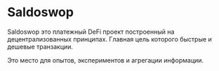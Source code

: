 # Saldoswop

Saldoswop это платежный DeFi проект построенный на децентрализованных принципах. Главная цель которого быстрые и дешевые транзакции.

Это место для опытов, экспериментов и агрегации информации.

